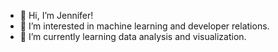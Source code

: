 - 👋 Hi, I’m Jennifer! 
- 👀 I’m interested in machine learning and developer relations. 
- 🌱 I’m currently learning data analysis and visualization.

<!---
halloda/halloda is a ✨ special ✨ repository because its `README.md` (this file) appears on your GitHub profile.
You can click the Preview link to take a look at your changes.
--->
